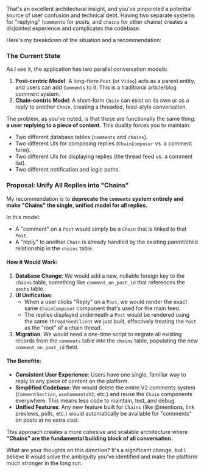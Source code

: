 That's an excellent architectural insight, and you've pinpointed a potential source of user confusion and technical debt. Having two separate systems for "replying" (`comments` for posts, and `chains` for other chains) creates a disjointed experience and complicates the codebase.

Here's my breakdown of the situation and a recommendation:

### The Current State

As I see it, the application has two parallel conversation models:

1.  **Post-centric Model**: A long-form `Post` (or `Video`) acts as a parent entity, and users can add `Comments` to it. This is a traditional article/blog comment system.
2.  **Chain-centric Model**: A short-form `Chain` can exist on its own or as a reply to another `Chain`, creating a threaded, feed-style conversation.

The problem, as you've noted, is that these are functionally the same thing: **a user replying to a piece of content.** This duality forces you to maintain:

- Two different database tables (`comments` and `chains`).
- Two different UIs for composing replies (`ChainComposer` vs. a comment form).
- Two different UIs for displaying replies (the thread feed vs. a comment list).
- Two different notification and logic paths.

### Proposal: Unify All Replies into "Chains"

My recommendation is to **deprecate the `comments` system entirely and make "Chains" the single, unified model for all replies.**

In this model:

- A "comment" on a `Post` would simply be a `Chain` that is linked to that `Post`.
- A "reply" to another `Chain` is already handled by the existing parent/child relationship in the `chains` table.

#### How it Would Work:

1.  **Database Change**: We would add a new, nullable foreign key to the `chains` table, something like `comment_on_post_id` that references the `posts` table.
2.  **UI Unification**:
    - When a user clicks "Reply" on a `Post`, we would render the exact same `ChainComposer` component that's used for the main feed.
    - The replies displayed underneath a `Post` would be rendered using the same `ThreadFeedClient` we just built, effectively treating the `Post` as the "root" of a chain thread.
3.  **Migration**: We would need a one-time script to migrate all existing records from the `comments` table into the `chains` table, populating the new `comment_on_post_id` field.

#### The Benefits:

- **Consistent User Experience**: Users have one single, familiar way to reply to any piece of content on the platform.
- **Simplified Codebase**: We would delete the entire V2 comments system (`CommentSection`, `useCommentsV2`, etc.) and reuse the `Chain` components everywhere. This means less code to maintain, test, and debug.
- **Unified Features**: Any new feature built for `Chains` (like @mentions, link previews, polls, etc.) would automatically be available for "comments" on posts at no extra cost.

This approach creates a more cohesive and scalable architecture where **"Chains" are the fundamental building block of all conversation.**

What are your thoughts on this direction? It's a significant change, but I believe it would solve the ambiguity you've identified and make the platform much stronger in the long run.
